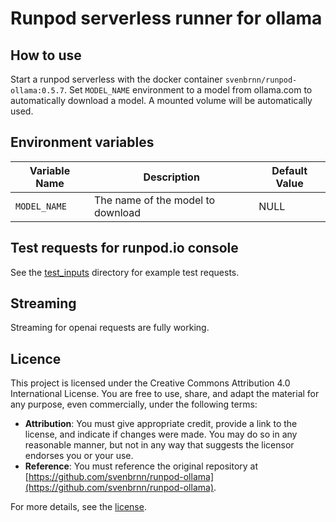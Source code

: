 # Runpod serverless runner for ollama

## How to use

Start a runpod serverless with the docker container ``svenbrnn/runpod-ollama:0.5.7``. Set ``MODEL_NAME`` environment to a model from ollama.com to automatically download a model.
A mounted volume will be automatically used.

## Environment variables

| Variable Name | Description                              | Default Value       |
|---------------|------------------------------------------|---------------------|
| `MODEL_NAME`  | The name of the model to download        | NULL                |

## Test requests for runpod.io console

See the [test_inputs](./test_inputs) directory for example test requests. 


## Streaming

Streaming for openai requests are fully working.

## Licence

This project is licensed under the Creative Commons Attribution 4.0 International License. You are free to use, share, and adapt the material for any purpose, even commercially, under the following terms:

- **Attribution**: You must give appropriate credit, provide a link to the license, and indicate if changes were made. You may do so in any reasonable manner, but not in any way that suggests the licensor endorses you or your use.
- **Reference**: You must reference the original repository at [https://github.com/svenbrnn/runpod-ollama](https://github.com/svenbrnn/runpod-ollama).

For more details, see the [license](https://creativecommons.org/licenses/by/4.0/).